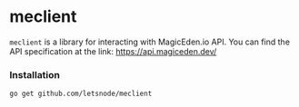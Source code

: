 <h1>meclient</h1>

`meclient` is a library for interacting with MagicEden.io API. You can find the API specification at the link: https://api.magiceden.dev/

<h3>Installation</h3>

`go get github.com/letsnode/meclient`
